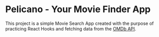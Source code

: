# Pelicano - Your Movie Finder App

This project is a simple Movie Search App created with the purpose of practicing React Hooks and fetching data from the [OMDb API](https://www.omdbapi.com/).
